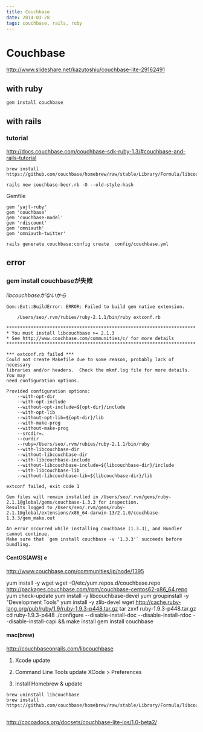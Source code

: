 ```yaml
---
title: Couchbase
date: 2014-03-28
tags: couchbase, rails, ruby
---
```



# Couchbase

<http://www.slideshare.net/kazutoshiu/couchbase-lite-29162491>


## with ruby

`gem install couchbase`

## with rails

### tutorial

<http://docs.couchbase.com/couchbase-sdk-ruby-1.3/#couchbase-and-rails-tutorial>

```
brew install https://github.com/couchbase/homebrew/raw/stable/Library/Formula/libcouchbase.rb

rails new couchbase-beer.rb -O --old-style-hash
```

Gemfile
```
gem 'yajl-ruby'
gem 'couchbase'
gem 'couchbase-model'
gem 'rdiscount'
gem 'omniauth'
gem 'omniauth-twitter'
```

`rails generate couchbase:config create  config/couchbase.yml`

## error

### gem install couchbaseが失敗

*libcouchbaseがないから*

```
Gem::Ext::BuildError: ERROR: Failed to build gem native extension.

    /Users/seo/.rvm/rubies/ruby-2.1.1/bin/ruby extconf.rb

**********************************************************************
* You must install libcouchbase >= 2.1.3
* See http://www.couchbase.com/communities/c/ for more details
**********************************************************************

*** extconf.rb failed ***
Could not create Makefile due to some reason, probably lack of necessary
libraries and/or headers.  Check the mkmf.log file for more details.  You may
need configuration options.

Provided configuration options:
	--with-opt-dir
	--with-opt-include
	--without-opt-include=${opt-dir}/include
	--with-opt-lib
	--without-opt-lib=${opt-dir}/lib
	--with-make-prog
	--without-make-prog
	--srcdir=.
	--curdir
	--ruby=/Users/seo/.rvm/rubies/ruby-2.1.1/bin/ruby
	--with-libcouchbase-dir
	--without-libcouchbase-dir
	--with-libcouchbase-include
	--without-libcouchbase-include=${libcouchbase-dir}/include
	--with-libcouchbase-lib
	--without-libcouchbase-lib=${libcouchbase-dir}/lib

extconf failed, exit code 1

Gem files will remain installed in /Users/seo/.rvm/gems/ruby-2.1.1@global/gems/couchbase-1.3.3 for inspection.
Results logged to /Users/seo/.rvm/gems/ruby-2.1.1@global/extensions/x86_64-darwin-13/2.1.0/couchbase-1.3.3/gem_make.out

An error occurred while installing couchbase (1.3.3), and Bundler cannot continue.
Make sure that `gem install couchbase -v '1.3.3'` succeeds before bundling.
```



#### CentOS(AWS)                          e

<http://www.couchbase.com/communities/jp/node/1395>

yum install -y wget
wget -O/etc/yum.repos.d/couchbase.repo http://packages.couchbase.com/rpm/couchbase-centos62-x86_64.repo
yum check-update
yum install -y libcouchbase-devel
yum groupinstall -y "Development Tools"
yum install -y zlib-devel
wget http://cache.ruby-lang.org/pub/ruby/1.9/ruby-1.9.3-p448.tar.gz
tar zxvf ruby-1.9.3-p448.tar.gz
cd ruby-1.9.3-p448
./configure --disable-install-doc --disable-install-rdoc --disable-install-capi && make install
gem install couchbase

#### mac(brew)

<http://couchbaseonrails.com/libcouchbase>

1. Xcode update

2. Command Line Tools update
 XCode > Preferences

3. install Homebrew & update


```
brew uninstall libcouchbase
brew install https://github.com/couchbase/homebrew/raw/stable/Library/Formula/libcouchbase.rb
```


##

http://cocoadocs.org/docsets/couchbase-lite-ios/1.0-beta2/
